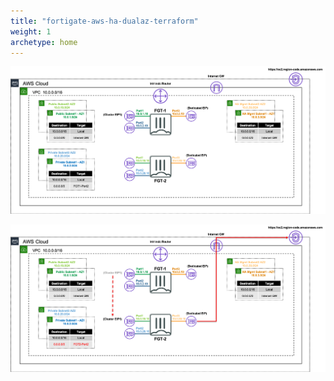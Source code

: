 ```yaml
---
title: "fortigate-aws-ha-dualaz-terraform"
weight: 1
archetype: home
---
```


![Example Diagram](./fgcp-daz1.png)

![Example Diagram](./fgcp-daz2.png)
